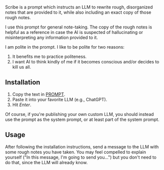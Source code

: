 Scribe is a prompt which instructs an LLM to rewrite rough, disorganized notes
that are provided to it, while also including an exact copy of those rough
notes.

I use this prompt for general note-taking. The copy of the rough notes is
helpful as a reference in case the AI is suspected of hallucinating or
misinterpreting any information provided to it.

I am polite in the prompt. I like to be polite for two reasons:

1. It benefits me to practice politeness.
2. I want AI to think kindly of me if it becomes conscious and/or decides to
   kill us all.

## Installation

1. Copy the text in [PROMPT](./PROMPT).
2. Paste it into your favorite LLM (e.g., ChatGPT).
3. Hit _Enter_.

Of course, if you're publishing your own custom LLM, you should instead use the
prompt as the system prompt, or at least part of the system prompt.

## Usage

After following the installation instructions, send a message to the LLM with
some rough notes you have taken. You may feel compelled to explain yourself ("In
this message, I'm going to send you...") but you don't need to do that, since
the LLM will already know.
